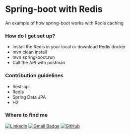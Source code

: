 # Spring-boot with Redis #

An example of how spring-boot works with Redis caching

### How do I get set up? ###
* Install the Redis in your local or download Redis docker
* mvn clean install
* mvn spring-boot:run
* Call the API with postman

### Contribution guidelines ###
* Rest-api
* Redis
* Spring Data JPA
* H2


<h3>Where to find me</h3>

[![Linkedin](https://img.shields.io/badge/-MohammadShadnik-blue?style=flat-square&logo=Linkedin&logoColor=white&link=https://www.linkedin.com/in/mohammad-shadnik-9b6584aa/)](https://www.linkedin.com/in/mohammad-shadnik-9b6584aa/)
[![Gmail Badge](https://img.shields.io/badge/-mohammad.shadnik@gmail.com-006bed?style=flat-square&logo=Gmail&logoColor=white&link=mailto:mohammad.shadnik@gmail.com)](mailto:mohammad.shadnik@gmail.com)
[![GitHub](https://img.shields.io/github/followers/iuricode?label=follow&style=social)](https://github.com/MohShad)